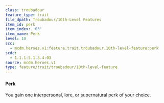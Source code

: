 ```yaml
---
class: troubadour
feature_type: trait
file_dpath: Troubadour/10th-Level Features
item_id: perk
item_index: '03'
item_name: Perk
level: 10
scc:
  - mcdm.heroes.v1:feature.trait.troubadour.10th-level-feature:perk
scdc:
  - 1.1.1:5.1.3.4:03
source: mcdm.heroes.v1
type: feature/trait/troubadour/10th-level-feature
---
```


#### Perk

You gain one interpersonal, lore, or supernatural perk of your choice.
